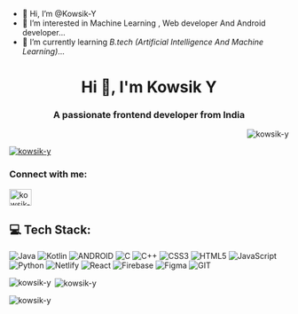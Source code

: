 - 👋 Hi, I’m @Kowsik-Y
- 👀 I’m interested in Machine Learning , Web developer And Android developer...
- 🌱 I’m currently learning *B.tech (Artificial Intelligence And Machine Learning)*...
<h1 align="center">Hi 👋, I'm Kowsik Y</h1>
<h3 align="center">A passionate frontend developer from India</h3>

<p align="end"> <img src="https://komarev.com/ghpvc/?username=kowsik-y&label=Profile%20views&color=0e75b6&style=flat" alt="kowsik-y" /> </p>

<p align="start"> <a href="https://github.com/ryo-ma/github-profile-trophy"><img src="https://github-profile-trophy.vercel.app/?username=kowsik-y" alt="kowsik-y" /></a> </p>


<h3 align="left">Connect with me:</h3>
<p align="left">
<a href="https://twitter.com/kowsik-y" target="blank"><img align="center" src="https://raw.githubusercontent.com/rahuldkjain/github-profile-readme-generator/master/src/images/icons/Social/twitter.svg" alt="kowsik-y" height="30" width="40" /></a>
</p>

## 💻 Tech Stack:
![Java](https://img.shields.io/badge/java-%23ED8B00.svg?style=for-the-badge&logo=java&logoColor=white) 
![Kotlin](https://img.shields.io/badge/kotlin-%230095D5.svg?style=for-the-badge&logo=kotlin&logoColor=white)
![ANDROID](https://img.shields.io/badge/android-%2320232a.svg?style=for-the-badge&logo=android&logoColor=%a4c639)
![C](https://img.shields.io/badge/c-%2300599C.svg?style=for-the-badge&logo=c&logoColor=white)
![C++](https://img.shields.io/badge/c++-%2300599C.svg?style=for-the-badge&logo=c%2B%2B&logoColor=white)
![CSS3](https://img.shields.io/badge/css3-%231572B6.svg?style=for-the-badge&logo=css3&logoColor=white) 
![HTML5](https://img.shields.io/badge/html5-%23E34F26.svg?style=for-the-badge&logo=html5&logoColor=white)
![JavaScript](https://img.shields.io/badge/javascript-%23323330.svg?style=for-the-badge&logo=javascript&logoColor=%23F7DF1E) 
![Python](https://img.shields.io/badge/python-3670A0?style=for-the-badge&logo=python&logoColor=ffdd54) 
![Netlify](https://img.shields.io/badge/netlify-%23000000.svg?style=for-the-badge&logo=netlify&logoColor=#00C7B7)
![React](https://img.shields.io/badge/react-%2320232a.svg?style=for-the-badge&logo=react&logoColor=%2361DAFB) 
![Firebase](https://img.shields.io/badge/firebase-%23039BE5.svg?style=for-the-badge&logo=firebase)
![Figma](https://img.shields.io/badge/figma-%23F24E1E.svg?style=for-the-badge&logo=figma&logoColor=white)
![GIT](https://img.shields.io/badge/Git-fc6d26?style=for-the-badge&logo=git&logoColor=white)


<p><img align="left" src="https://github-readme-stats.vercel.app/api/top-langs?username=kowsik-y&show_icons=true&locale=en&layout=compact" alt="kowsik-y" /></p>

<p>&nbsp;<img align="center" src="https://github-readme-stats.vercel.app/api?username=kowsik-y&show_icons=true&locale=en" alt="kowsik-y" /></p>

<p><img align="center" src="https://github-readme-streak-stats.herokuapp.com/?user=kowsik-y&" alt="kowsik-y" /></p>



